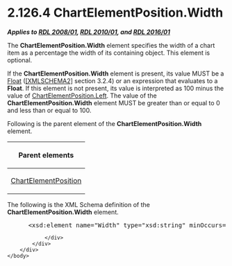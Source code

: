 <html dir="LTR" xmlns:mshelp="http://msdn.microsoft.com/mshelp" xmlns:ddue="http://ddue.schemas.microsoft.com/authoring/2003/5" xmlns:xlink="http://www.w3.org/1999/xlink" xmlns:tool="http://www.microsoft.com/tooltip">
    <head>
        <meta http-equiv="Content-Type" content="text/html; CHARSET=utf-8"></meta>
        <meta name="save" content="history"></meta>
        <title>2.126.4 ChartElementPosition.Width</title>
        <xml>
            <mshelp:toctitle title="2.126.4 ChartElementPosition.Width"></mshelp:toctitle>
            <mshelp:rltitle title="[MS-RDL]: ChartElementPosition.Width"></mshelp:rltitle>
            <mshelp:keyword index="A" term="418c66f4-98b8-4d59-b28b-e6905ecf4742"></mshelp:keyword>
            <mshelp:attr name="DCSext.ContentType" value="open specification"></mshelp:attr>
            <mshelp:attr name="AssetID" value="418c66f4-98b8-4d59-b28b-e6905ecf4742"></mshelp:attr>
            <mshelp:attr name="TopicType" value="kbRef"></mshelp:attr>
            <mshelp:attr name="DCSext.Title" value="[MS-RDL]: ChartElementPosition.Width" />
        </xml>
    </head>
    <body>
        <div id="header">
            <h1 class="heading">2.126.4 ChartElementPosition.Width</h1>
        </div>
        <div id="mainSection">
            <div id="mainBody">
                <div id="allHistory" class="saveHistory"></div>
                <div id="sectionSection0" class="section" name="collapseableSection">
                    

<p><b><i>Applies to </i></b><a href="1e855f94-4617-47e4-b89e-0856c6cb420f.md"><b><i>RDL 2008/01</i></b></a><b><i>,
</i></b><a href="3428e690-a348-4ec7-8a6a-8efb42d2cdee.md"><b><i>RDL 2010/01</i></b></a><b><i>,
and </i></b><a href="52ce3983-2bfc-4e72-9359-42aaf5fe4509.md"><b><i>RDL 2016/01</i></b></a></p>

<p>The <b>ChartElementPosition.Width</b> element specifies the
width of a chart item as a percentage the width of its containing object. This
element is optional. </p>

<p>If the <b>ChartElementPosition.Width</b> element is present,
its value MUST be a <a href="c7d0946f-992e-4abc-a304-09b53e030692.md">Float</a>
(<a href="https://go.microsoft.com/fwlink/?LinkId=90610">[XMLSCHEMA2]</a>
section 3.2.4) or an expression that evaluates to a <b>Float</b>. If this element
is not present, its value is interpreted as 100 minus the value of <a href="4da20fc0-6c64-4825-ab31-d6806c0f33f6.md">ChartElementPosition.Left</a>.
The value of the <b>ChartElementPosition.Width</b> element MUST be greater than
or equal to 0 and less than or equal to 100.</p>

<p>Following is the parent element of the <b>ChartElementPosition.Width</b>
element.</p>

<table>
 <thead>
  <tr>
   <th>
   <p>Parent elements</p>
   </th>
  </tr>
 </thead>
 <tr>
  <td>
  <p><a href="ea978f67-64fd-48c2-af63-ef1752bfedec.md">ChartElementPosition</a></p>
  </td>
 </tr>
</table>

<p>The following is the XML Schema definition of the <b>ChartElementPosition.Width</b>
element.</p>

<dl>
<dd>
<div><pre> &lt;xsd:element name=&quot;Width&quot; type=&quot;xsd:string&quot; minOccurs=&quot;0&quot; /&gt;
</pre></div>
</dd></dl>


                </div>
            </div>
        </div>
    </body>
</html>